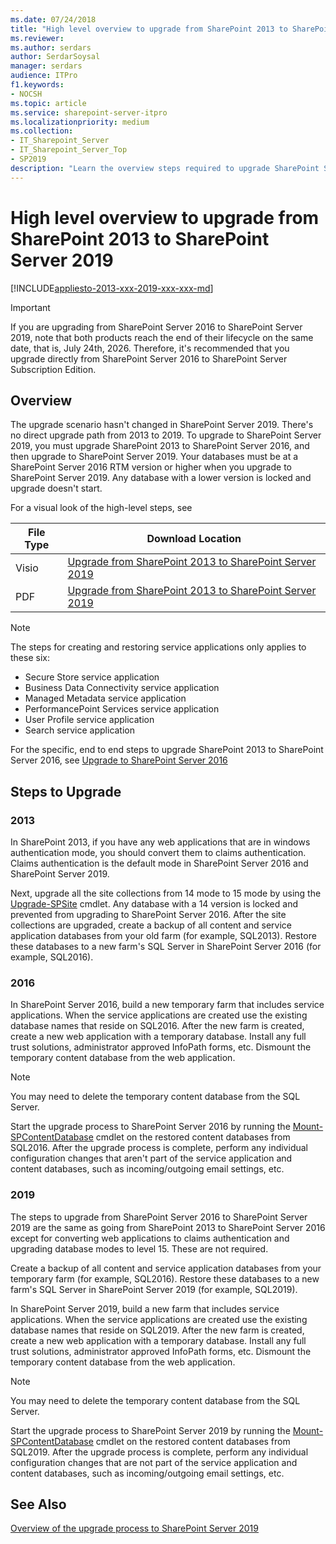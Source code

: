 ```yaml
---
ms.date: 07/24/2018
title: "High level overview to upgrade from SharePoint 2013 to SharePoint Server 2019"
ms.reviewer:
ms.author: serdars
author: SerdarSoysal
manager: serdars
audience: ITPro
f1.keywords:
- NOCSH
ms.topic: article
ms.service: sharepoint-server-itpro
ms.localizationpriority: medium
ms.collection:
- IT_Sharepoint_Server
- IT_Sharepoint_Server_Top
- SP2019
description: "Learn the overview steps required to upgrade SharePoint Server 2013 environment to SharePoint Server 2019."
---
```


# High level overview to upgrade from SharePoint 2013 to SharePoint Server 2019

[!INCLUDE[appliesto-2013-xxx-2019-xxx-xxx-md](../includes/appliesto-2013-xxx-2019-xxx-xxx-md.md)]

> [!IMPORTANT]
> If you are upgrading from SharePoint Server 2016 to SharePoint Server 2019, note that both products reach the end of their lifecycle on the same date, that is, July 24th, 2026. Therefore, it's recommended that you upgrade directly from SharePoint Server 2016 to SharePoint Server Subscription Edition.

## Overview
<a name="Overview"> </a>

The upgrade scenario hasn't changed in SharePoint Server 2019. There's no direct upgrade path from 2013 to 2019. To upgrade to SharePoint Server 2019, you must upgrade SharePoint 2013 to SharePoint Server 2016, and then upgrade to SharePoint Server 2019. Your databases must be at a SharePoint Server 2016 RTM version or higher when you upgrade to SharePoint Server 2019. Any database with a lower version is locked and upgrade doesn't start.

For a visual look of the high-level steps, see

|File Type|Download Location|
|---|---|
|Visio|[Upgrade from SharePoint 2013 to SharePoint Server 2019](https://download.microsoft.com/download/9/3/D/93DAA2C7-E11B-42B6-A405-B937CEDFC527/Upgrade2013to2019.vsdx)|
|PDF|[Upgrade from SharePoint 2013 to SharePoint Server 2019](https://download.microsoft.com/download/9/3/D/93DAA2C7-E11B-42B6-A405-B937CEDFC527/Upgrade2013to2019.pdf)|

> [!NOTE]
> The steps for creating and restoring service applications only applies to these six:

- Secure Store service application
- Business Data Connectivity service application
- Managed Metadata service application
- PerformancePoint Services service application
- User Profile service application
- Search service application

For the specific, end to end steps to upgrade SharePoint 2013 to SharePoint Server 2016, see [Upgrade to SharePoint Server 2016](./upgrade-to-sharepoint-server-2016.md)

## Steps to Upgrade

### 2013

In SharePoint 2013, if you have any web applications that are in windows authentication mode, you should convert them to claims authentication. Claims authentication is the default mode in SharePoint Server 2016 and SharePoint Server 2019.

Next, upgrade all the site collections from 14 mode to 15 mode by using the [Upgrade-SPSite](/powershell/module/sharepoint-server/upgrade-spsite?view=sharepoint-ps&preserve-view=true) cmdlet. Any database with a 14 version is locked and prevented from upgrading to SharePoint Server 2016. After the site collections are upgraded, create a backup of all content and service application databases from your old farm (for example, SQL2013). Restore these databases to a new farm's SQL Server in SharePoint Server 2016 (for example, SQL2016).

### 2016

In SharePoint Server 2016, build a new temporary farm that includes service applications. When the service applications are created use the existing database names that reside on SQL2016. After the new farm is created, create a new web application with a temporary database. Install any full trust solutions, administrator approved InfoPath forms, etc. Dismount the temporary content database from the web application.

> [!NOTE]
> You may need to delete the temporary content database from the SQL Server.

Start the upgrade process to SharePoint Server 2016 by running the [Mount-SPContentDatabase](/powershell/module/sharepoint-server/mount-spcontentdatabase?view=sharepoint-ps&preserve-view=true) cmdlet on the restored content databases from SQL2016. After the upgrade process is complete, perform any individual configuration changes that aren't part of the service application and content databases, such as incoming/outgoing email settings, etc.

### 2019

The steps to upgrade from SharePoint Server 2016 to SharePoint Server 2019 are the same as going from SharePoint 2013 to SharePoint Server 2016 except for converting web applications to claims authentication and upgrading database modes to level 15. These are not required.

Create a backup of all content and service application databases from your temporary farm (for example, SQL2016). Restore these databases to a new farm's SQL Server in SharePoint Server 2019 (for example, SQL2019).

In SharePoint Server 2019, build a new farm that includes service applications. When the service applications are created use the existing database names that reside on SQL2019. After the new farm is created, create a new web application with a temporary database.  Install any full trust solutions, administrator approved InfoPath forms, etc. Dismount the temporary content database from the web application.

> [!NOTE]
> You may need to delete the temporary content database from the SQL Server.

Start the upgrade process to SharePoint Server 2019 by running the [Mount-SPContentDatabase](/powershell/module/sharepoint-server/mount-spcontentdatabase?view=sharepoint-ps&preserve-view=true) cmdlet on the restored content databases from SQL2019. After the upgrade process is complete, perform any individual configuration changes that are not part of the service application and content databases, such as incoming/outgoing email settings, etc.

## See Also

[Overview of the upgrade process to SharePoint Server 2019](overview-of-the-upgrade-process-2019.md)

